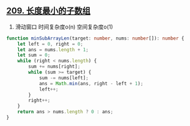 ## [209. 长度最小的子数组](https://leetcode.cn/problems/minimum-size-subarray-sum/)

1. 滑动窗口 时间复杂度o(n) 空间复杂度o(1)
```ts
function minSubArrayLen(target: number, nums: number[]): number {
    let left = 0, right = 0;
    let ans = nums.length + 1;
    let sum = 0;
    while (right < nums.length) {
        sum += nums[right];
        while (sum >= target) {
            sum -= nums[left];
            ans = Math.min(ans, right - left + 1);
            left++;
        }
        right++;
    }
    return ans > nums.length ? 0 : ans;
}
```